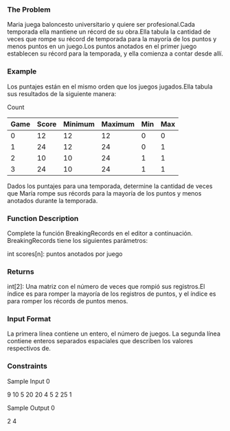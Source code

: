 ### The Problem

Maria juega baloncesto universitario y quiere ser profesional.Cada temporada ella mantiene un récord de su obra.Ella tabula la cantidad de veces que rompe su récord de temporada para la mayoría de los puntos y menos puntos en un juego.Los puntos anotados en el primer juego establecen su récord para la temporada, y ella comienza a contar desde allí.

### Example

Los puntajes están en el mismo orden que los juegos jugados.Ella tabula sus resultados de la siguiente manera:

Count

| Game | Score | Minimum | Maximum | Min | Max |
| ---- | ----- | ------- | ------- | --- | --- |
| 0    | 12    | 12      | 12      | 0   | 0   |
| 1    | 24    | 12      | 24      | 0   | 1   |
| 2    | 10    | 10      | 24      | 1   | 1   |
| 3    | 24    | 10      | 24      | 1   | 1   |

Dados los puntajes para una temporada, determine la cantidad de veces que María rompe sus récords para la mayoría de los puntos y menos anotados durante la temporada.

### Function Description

Complete la función BreakingRecords en el editor a continuación.
BreakingRecords tiene los siguientes parámetros:

int scores[n]: puntos anotados por juego

### Returns

int[2]: Una matriz con el número de veces que rompió sus registros.El índice es para romper la mayoría de los registros de puntos, y el índice es para romper los récords de puntos menos.

### Input Format

La primera línea contiene un entero, el número de juegos.
La segunda línea contiene enteros separados espaciales que describen los valores respectivos de.

### Constraints

Sample Input 0

9
10 5 20 20 4 5 2 25 1

Sample Output 0

2 4
